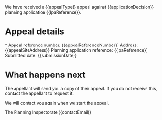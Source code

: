 
We have received a {{appealType}} appeal against {{applicationDecision}} planning application {{lpaReference}}.

# Appeal details

^ Appeal reference number: {{appealReferenceNumber}}
Address: {{appealSiteAddress}}
Planning application reference: {{lpaReference}}
Submitted date: {{submissionDate}}

# What happens next

The appellant will send you a copy of their appeal. If you do not receive this, contact the appellant to request it.

We will contact you again when we start the appeal.

The Planning Inspectorate
{{contactEmail}}
